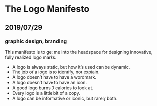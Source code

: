 # The Logo Manifesto
## 2019/07/29
### graphic design, branding

This manifesto is to get me into the headspace for designing innovative, fully realized logo marks.

 - A logo is always static, but how it’s used can be dynamic.
 - The job of a logo is to identify, not explain.
 - A logo doesn’t have to have a wordmark.
 - A logo doesn’t have to have an icon.
 - A good logo burns 0 calories to look at.
 - Every logo is a little bit of a copy.
 - A logo can be informative or iconic, but rarely both.
